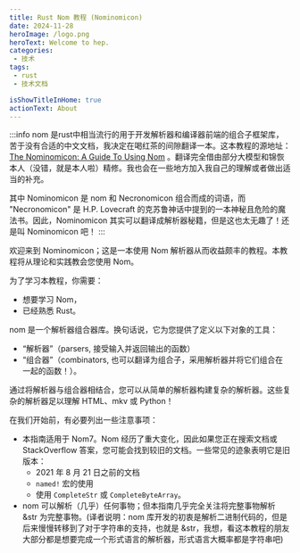 ```yaml
---
title: Rust Nom 教程 (Nominomicon)
date: 2024-11-28
heroImage: /logo.png
heroText: Welcome to hep.
categories:
 - 技术
tags:
 - rust
 - 技术文档

isShowTitleInHome: true
actionText: About
---
```


:::info
nom 是rust中相当流行的用于开发解析器和编译器前端的组合子框架库，苦于没有合适的中文文档，我决定在喝红茶的间隙翻译一本。这本教程的源地址：[The Nominomicon: A Guide To Using Nom](https://tfpk.github.io/nominomicon/introduction.html#the-nominomicon) 。翻译完全借由部分大模型和锦恢本人（没错，就是本人啦）精修。我也会在一些地方加入我自己的理解或者做出适当的补充。

其中 Nominomicon 是 nom 和 Necronomicon 组合而成的词语，而 "Necronomicon" 是 H.P. Lovecraft 的克苏鲁神话中提到的一本神秘且危险的魔法书。因此，Nominomicon 其实可以翻译成解析器秘籍，但是这也太无趣了！还是叫 Nominomicon 吧！
:::

欢迎来到 Nominomicon；这是一本使用 Nom 解析器从而收益颇丰的教程。本教程将从理论和实践教会您使用 Nom。

为了学习本教程，你需要：

- 想要学习 Nom，
- 已经熟悉 Rust。

nom 是一个解析器组合器库。换句话说，它为您提供了定义以下对象的工具：

- “解析器”（parsers, 接受输入并返回输出的函数）
- “组合器”（combinators, 也可以翻译为组合子，采用解析器并将它们组合在一起的函数！）。

通过将解析器与组合器相结合，您可以从简单的解析器构建复杂的解析器。这些复杂的解析器足以理解 HTML、mkv 或 Python！

在我们开始前，有必要列出一些注意事项：

- 本指南适用于 Nom7。Nom 经历了重大变化，因此如果您正在搜索文档或 StackOverflow 答案，您可能会找到较旧的文档。一些常见的迹象表明它是旧版本：
    - 2021 年 8 月 21 日之前的文档
    - `named!` 宏的使用
    - 使用 `CompleteStr` 或 `CompleteByteArray`。
- nom 可以解析（几乎）任何事物；但本指南几乎完全关注将完整事物解析 &str 为完整事物。(译者说明：nom 库开发的初衷是解析二进制代码的，但是后来慢慢转移到了对于字符串的支持，也就是 &str，我想，看这本教程的朋友大部分都是想要完成一个形式语言的解析器，形式语言大概率都是字符串吧)